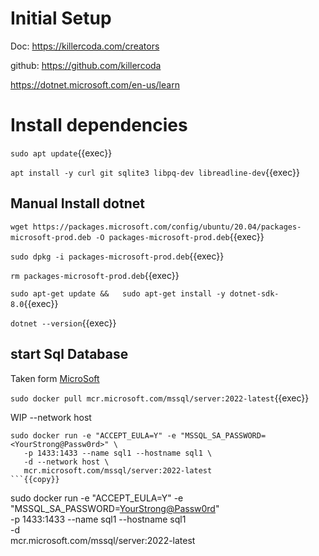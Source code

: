 
# Initial Setup

Doc: https://killercoda.com/creators

github: https://github.com/killercoda

https://dotnet.microsoft.com/en-us/learn

# Install dependencies


`sudo apt update`{{exec}}

`apt install -y curl git sqlite3 libpq-dev libreadline-dev`{{exec}}

## Manual Install dotnet


`wget https://packages.microsoft.com/config/ubuntu/20.04/packages-microsoft-prod.deb -O packages-microsoft-prod.deb`{{exec}}

`sudo dpkg -i packages-microsoft-prod.deb`{{exec}}

`rm packages-microsoft-prod.deb`{{exec}}

 `sudo apt-get update &&   sudo apt-get install -y dotnet-sdk-8.0`{{exec}}

`dotnet --version`{{exec}}

## start Sql Database

Taken form [MicroSoft](https://learn.microsoft.com/en-us/sql/linux/quickstart-install-connect-docker?view=sql-server-ver16&tabs=cli&pivots=cs1-bash)

`sudo docker pull mcr.microsoft.com/mssql/server:2022-latest`{{exec}}

WIP --network host


```
sudo docker run -e "ACCEPT_EULA=Y" -e "MSSQL_SA_PASSWORD=<YourStrong@Passw0rd>" \
   -p 1433:1433 --name sql1 --hostname sql1 \
   -d --network host \
   mcr.microsoft.com/mssql/server:2022-latest
```{{copy}}

```
sudo docker run -e "ACCEPT_EULA=Y" -e "MSSQL_SA_PASSWORD=<YourStrong@Passw0rd>" \
   -p 1433:1433 --name sql1 --hostname sql1 \
   -d \
   mcr.microsoft.com/mssql/server:2022-latest
```{{copy}}
